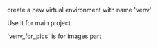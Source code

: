 create a new virtual environment with name 'venv'

Use it for main project

'venv_for_pics' is for images part
